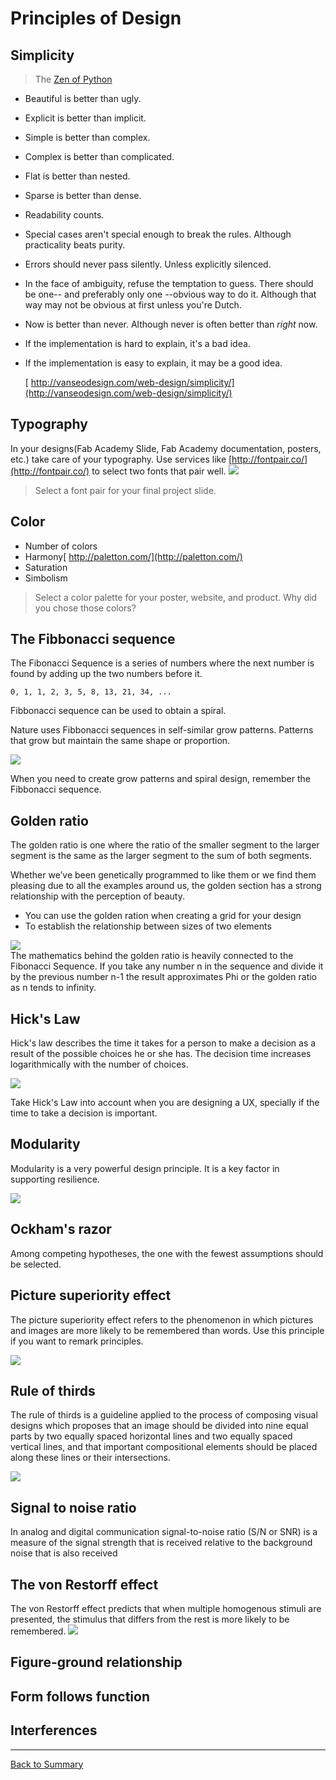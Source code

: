 # Principles of Design

## Simplicity

> The [Zen of Python](http://www.thezenofpython.com/)
>
* Beautiful is better than ugly.
* Explicit is better than implicit.
* Simple is better than complex.
* Complex is better than complicated.
* Flat is better than nested.
* Sparse is better than dense.
* Readability counts.
* Special cases aren't special enough to break the rules. Although practicality beats purity.
* Errors should never pass silently. Unless explicitly silenced.
* In the face of ambiguity, refuse the temptation to guess. There should be one-- and preferably only one --obvious way to do it. Although that way may not be obvious at first unless you're Dutch.
* Now is better than never. Although never is often better than *right* now.
* If the implementation is hard to explain, it's a bad idea.
* If the implementation is easy to explain, it may be a good idea.

  [ http://vanseodesign.com/web-design/simplicity/](http://vanseodesign.com/web-design/simplicity/)
## Typography
In your designs(Fab Academy Slide, Fab Academy documentation, posters, etc.) take care of your typography. Use services like [http://fontpair.co/](http://fontpair.co/) to select two fonts that pair well.
![](img/principles/pairing.jpg)

> Select a font pair for your final project slide.

## Color
* Number of colors
* Harmony[ http://paletton.com/](http://paletton.com/)
* Saturation
* Simbolism

> Select a color palette for your poster, website, and product. Why did you chose those colors?

## The Fibbonacci sequence
The Fibonacci Sequence is a series of numbers where the next number is found by adding up the two numbers before it.

`0, 1, 1, 2, 3, 5, 8, 13, 21, 34, ...`

Fibbonacci sequence can be used to obtain a spiral.

Nature uses Fibbonacci sequences in self-similar grow patterns. Patterns that grow but maintain the same shape or proportion.

![](img/principles/fibbo2.jpg)

When you need to create grow patterns and spiral design, remember the Fibbonacci sequence.
## Golden ratio
The golden ratio is one where the ratio of the smaller segment to the larger segment is the same as the larger segment to the sum of both segments.

Whether we’ve been genetically programmed to like them or we find them pleasing due to all the examples around us, the golden section has a strong relationship with the perception of beauty.
* You can use the golden ration when creating a grid for your design
* To establish the relationship between sizes of two elements

![](img/principles/golden.png)  
The mathematics behind the golden ratio is heavily connected to the Fibonacci Sequence. If you take any number n in the sequence and divide it by the previous number n-1 the result approximates Phi or the golden ratio as n tends to infinity.

## Hick's Law
Hick's law describes the time it takes for a person to make a decision as a result of the possible choices he or she has. The decision time increases logarithmically with the number of choices.

![](img/principles/hicks.gif)

Take Hick's Law into account when you are designing a UX, specially if the time to take a decision is important.
## Modularity
Modularity is a very powerful design principle. It is a key factor in supporting resilience.

![](img/principles/lego.jpg)


## Ockham's razor
Among competing hypotheses, the one with the fewest assumptions should be selected.

## Picture superiority effect
The picture superiority effect refers to the phenomenon in which pictures and images are more likely to be remembered than words. Use this principle if you want to remark principles.

![](img/principles/pse.png)


## Rule of thirds
The rule of thirds is a guideline applied to the process of composing visual designs which proposes that an image should be divided into nine equal parts by two equally spaced horizontal lines and two equally spaced vertical lines, and that important compositional elements should be placed along these lines or their intersections.  

![](img/principles/thirds.gif)

## Signal to noise ratio
In analog and digital communication signal-to-noise ratio (S/N or SNR) is a measure of the signal strength that is received relative to the background noise that is also received
## The von Restorff effect
The von Restorff effect predicts that when multiple homogenous stimuli are presented, the stimulus that differs from the rest is more likely to be remembered.
![](img/principles/von.jpg)

## Figure-ground relationship
## Form follows function
## Interferences

---
[Back to Summary](../summary.md)
